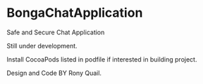 # BongaChatApplication
Safe and Secure Chat Application


Still under development. 

Install CocoaPods listed in podfile if interested in building project.



Design and Code BY Rony Quail. 
